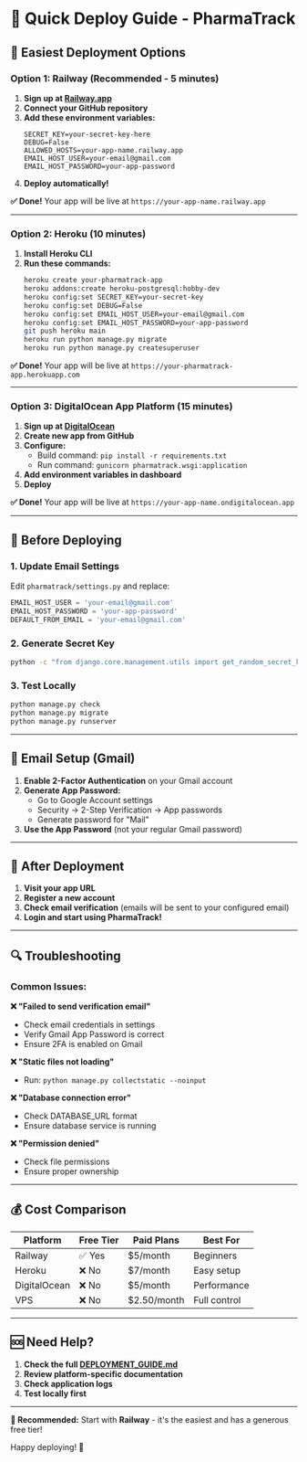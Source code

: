 # 🚀 Quick Deploy Guide - PharmaTrack

## 🎯 Easiest Deployment Options

### Option 1: Railway (Recommended - 5 minutes)

1. **Sign up at [Railway.app](https://railway.app)**
2. **Connect your GitHub repository**
3. **Add these environment variables:**
   ```
   SECRET_KEY=your-secret-key-here
   DEBUG=False
   ALLOWED_HOSTS=your-app-name.railway.app
   EMAIL_HOST_USER=your-email@gmail.com
   EMAIL_HOST_PASSWORD=your-app-password
   ```
4. **Deploy automatically!**

**✅ Done!** Your app will be live at `https://your-app-name.railway.app`

---

### Option 2: Heroku (10 minutes)

1. **Install Heroku CLI**
2. **Run these commands:**
   ```bash
   heroku create your-pharmatrack-app
   heroku addons:create heroku-postgresql:hobby-dev
   heroku config:set SECRET_KEY=your-secret-key
   heroku config:set DEBUG=False
   heroku config:set EMAIL_HOST_USER=your-email@gmail.com
   heroku config:set EMAIL_HOST_PASSWORD=your-app-password
   git push heroku main
   heroku run python manage.py migrate
   heroku run python manage.py createsuperuser
   ```

**✅ Done!** Your app will be live at `https://your-pharmatrack-app.herokuapp.com`

---

### Option 3: DigitalOcean App Platform (15 minutes)

1. **Sign up at [DigitalOcean](https://digitalocean.com)**
2. **Create new app from GitHub**
3. **Configure:**
   - Build command: `pip install -r requirements.txt`
   - Run command: `gunicorn pharmatrack.wsgi:application`
4. **Add environment variables in dashboard**
5. **Deploy**

**✅ Done!** Your app will be live at `https://your-app-name.ondigitalocean.app`

---

## 🔧 Before Deploying

### 1. Update Email Settings

Edit `pharmatrack/settings.py` and replace:

```python
EMAIL_HOST_USER = 'your-email@gmail.com'
EMAIL_HOST_PASSWORD = 'your-app-password'
DEFAULT_FROM_EMAIL = 'your-email@gmail.com'
```

### 2. Generate Secret Key

```bash
python -c "from django.core.management.utils import get_random_secret_key; print(get_random_secret_key())"
```

### 3. Test Locally

```bash
python manage.py check
python manage.py migrate
python manage.py runserver
```

---

## 📧 Email Setup (Gmail)

1. **Enable 2-Factor Authentication** on your Gmail account
2. **Generate App Password:**
   - Go to Google Account settings
   - Security → 2-Step Verification → App passwords
   - Generate password for "Mail"
3. **Use the App Password** (not your regular Gmail password)

---

## 🎉 After Deployment

1. **Visit your app URL**
2. **Register a new account**
3. **Check email verification** (emails will be sent to your configured email)
4. **Login and start using PharmaTrack!**

---

## 🔍 Troubleshooting

### Common Issues:

**❌ "Failed to send verification email"**

- Check email credentials in settings
- Verify Gmail App Password is correct
- Ensure 2FA is enabled on Gmail

**❌ "Static files not loading"**

- Run: `python manage.py collectstatic --noinput`

**❌ "Database connection error"**

- Check DATABASE_URL format
- Ensure database service is running

**❌ "Permission denied"**

- Check file permissions
- Ensure proper ownership

---

## 💰 Cost Comparison

| Platform     | Free Tier | Paid Plans  | Best For     |
| ------------ | --------- | ----------- | ------------ |
| Railway      | ✅ Yes    | $5/month    | Beginners    |
| Heroku       | ❌ No     | $7/month    | Easy setup   |
| DigitalOcean | ❌ No     | $5/month    | Performance  |
| VPS          | ❌ No     | $2.50/month | Full control |

---

## 🆘 Need Help?

1. **Check the full [DEPLOYMENT_GUIDE.md](DEPLOYMENT_GUIDE.md)**
2. **Review platform-specific documentation**
3. **Check application logs**
4. **Test locally first**

---

**🎯 Recommended:** Start with **Railway** - it's the easiest and has a generous free tier!

Happy deploying! 🚀
